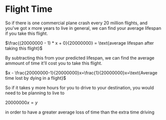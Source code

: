 # Flight Time

<!--
Note to self,
npm run build
npm run deploy
-->

So if there is one commercial plane crash every 20 million flights, and you've got x more years to live in general, we can find your average lifespan if you take this flight.

$\frac{(20000000 - 1) * x + 0}{20000000} = \text{average lifespan after taking this flight}$

By subtracting this from your predicted lifespan, we can find the average ammount of time it'll cost you to take this flight.

$x - \frac{20000000-1}{20000000}x=\frac{1}{20000000}x=\text{Average time lost by dying in a flight}$

So if it takes y more hours for you to drive to your destination, you would need to be planning to live to

$20000000 x = y$

in order to have a greater average loss of time than the extra time driving 
